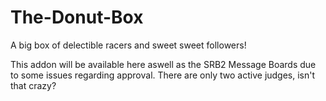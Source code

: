 # The-Donut-Box
A big box of delectible racers and sweet sweet followers!

This addon will be available here aswell as the SRB2 Message Boards due to some issues regarding approval. There are only two active judges, isn't that crazy?
